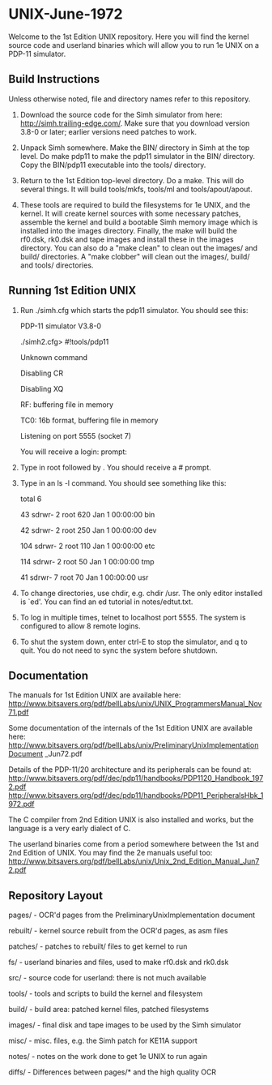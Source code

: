 # UNIX-June-1972

Welcome to the 1st Edition UNIX repository. Here you will find the kernel
source code and userland binaries which will allow you to run 1e UNIX on
a PDP-11 simulator.

Build Instructions
------------------
Unless otherwise noted, file and directory names refer to this repository.

1. Download the source code for the Simh simulator from here:
   http://simh.trailing-edge.com/. 
   Make sure that you download version 3.8-0 or later; earlier versions need patches to work.

2. Unpack Simh somewhere. Make the BIN/ directory in Simh at the top level.
   Do make pdp11 to make the pdp11 simulator in the BIN/ directory. Copy the BIN/pdp11 executable into the tools/ directory.

2. Return to the 1st Edition top-level directory. Do a make. This will do several things.  It will build tools/mkfs, tools/ml and tools/apout/apout.
3. 
   These tools are required to build the filesystems for 1e UNIX, and the kernel. It will create kernel sources with some necessary patches, assemble the kernel and build a bootable Simh memory image which is installed into the images directory.  Finally, the make will build the rf0.dsk, rk0.dsk and tape images and install these in the images directory. You can also do a "make clean" to clean out the images/ and build/ directories. A "make clobber" will clean out the images/, build/  and tools/ directories.

Running 1st Edition UNIX
------------------------

1. Run ./simh.cfg which starts the pdp11 simulator. You should see this:

     PDP-11 simulator V3.8-0
     
     ./simh2.cfg> #!tools/pdp11
     
     Unknown command
     
     Disabling CR
     
     Disabling XQ
     
     RF: buffering file in memory
     
     TC0: 16b format, buffering file in memory
     
     Listening on port 5555 (socket 7)

   You will receive a login: prompt:

2. Type in root followed by <RETURN>. You should receive a # prompt.

3. Type in an ls -l command. You should see something like this:

   total    6
   
    43 sdrwr-  2 root    620 Jan  1 00:00:00 bin
   
    42 sdrwr-  2 root    250 Jan  1 00:00:00 dev
   
   104 sdrwr-  2 root    110 Jan  1 00:00:00 etc
   
   114 sdrwr-  2 root     50 Jan  1 00:00:00 tmp
   
    41 sdrwr-  7 root     70 Jan  1 00:00:00 usr
   

4. To change directories, use chdir, e.g. chdir /usr. The only editor installed is `ed'. You can find an ed tutorial in notes/edtut.txt.

5. To log in multiple times, telnet to localhost port 5555.  The system is configured to allow 8 remote logins.

6. To shut the system down, enter ctrl-E to stop the simulator, and q to quit. You do not need to sync the system before shutdown.

Documentation
-------------

The manuals for 1st Edition UNIX are available here:
http://www.bitsavers.org/pdf/bellLabs/unix/UNIX_ProgrammersManual_Nov71.pdf

Some documentation of the internals of the 1st Edition UNIX are available here:
http://www.bitsavers.org/pdf/bellLabs/unix/PreliminaryUnixImplementationDocument
_Jun72.pdf

Details of the PDP-11/20 architecture and its peripherals can be found at:
http://www.bitsavers.org/pdf/dec/pdp11/handbooks/PDP1120_Handbook_1972.pdf
http://www.bitsavers.org/pdf/dec/pdp11/handbooks/PDP11_PeripheralsHbk_1972.pdf

The C compiler from 2nd Edition UNIX is also installed and works, but the
language is a very early dialect of C. 

The userland binaries come from a period somewhere between the 1st and 2nd
Edition of UNIX. You may find the 2e manuals useful too:
http://www.bitsavers.org/pdf/bellLabs/unix/Unix_2nd_Edition_Manual_Jun72.pdf

Repository Layout
-----------------

pages/		- OCR'd pages from the PreliminaryUnixImplementation document
   
rebuilt/	- kernel source rebuilt from the OCR'd pages, as asm files
   
patches/	- patches to rebuilt/ files to get kernel to run
   
fs/		- userland binaries and files, used to make rf0.dsk and rk0.dsk
   
src/		- source code for userland: there is not much available
   
tools/		- tools and scripts to build the kernel and filesystem
   
build/		- build area: patched kernel files, patched filesystems
   
images/		- final disk and tape images to be used by the Simh simulator
   
misc/		- misc. files, e.g. the Simh patch for KE11A support
   
notes/		- notes on the work done to get 1e UNIX to run again
   
diffs/		- Differences between pages/* and the high quality OCR

   
